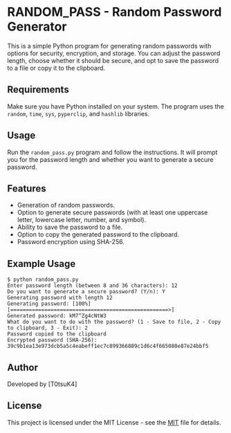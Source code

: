 # RANDOM_PASS - Random Password Generator

This is a simple Python program for generating random passwords with options for security, encryption, and storage. You can adjust the password length, choose whether it should be secure, and opt to save the password to a file or copy it to the clipboard.

## Requirements

Make sure you have Python installed on your system. The program uses the `random`, `time`, `sys`, `pyperclip`, and `hashlib` libraries.

## Usage

Run the `random_pass.py` program and follow the instructions. It will prompt you for the password length and whether you want to generate a secure password.

## Features

- Generation of random passwords.
- Option to generate secure passwords (with at least one uppercase letter, lowercase letter, number, and symbol).
- Ability to save the password to a file.
- Option to copy the generated password to the clipboard.
- Password encryption using SHA-256.

## Example Usage

```shell
$ python random_pass.py
Enter password length (between 8 and 36 characters): 12
Do you want to generate a secure password? (Y/n): Y
Generating password with length 12
Generating password: [100%] [===================================================>]
Generated password: kM7^Zg4cNtW3
What do you want to do with the password? (1 - Save to file, 2 - Copy to clipboard, 3 - Exit): 2
Password copied to the clipboard
Encrypted password (SHA-256): 39c9b1ea13e973dcb5a5c4eabeff1ec7c899366889c1d6c4f665080e87e24bbf5
```

## Author

Developed by [T0tsuK4]

## License

This project is licensed under the MIT License - see the [MIT](LICENSE) file for details.
